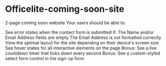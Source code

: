 # Officelite-coming-soon-site
2-page coming soon website
Your users should be able to:

See error states when the contact form is submitted if:
The Name and/or Email Address fields are empty
The Email Address is not formatted correctly
View the optimal layout for the site depending on their device's screen size
See hover states for all interactive elements on the page
Bonus: See a live countdown timer that ticks down every second
Bonus: See a custom-styled select form control in the sign-up form
